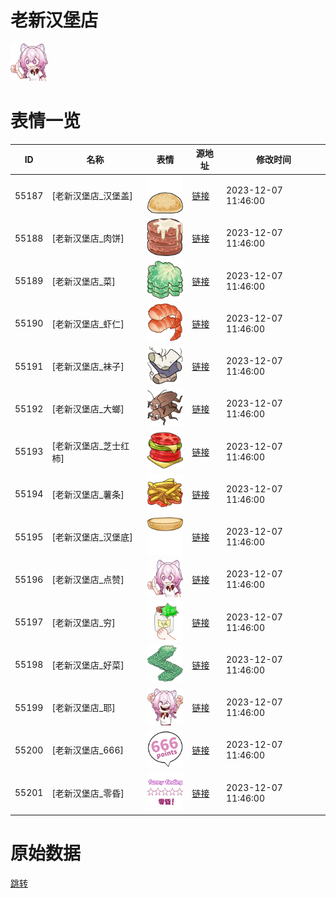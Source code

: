 # 老新汉堡店

<img src="./cover.png" height="60" alt="cover" />

# 表情一览

|ID|名称|表情|源地址|修改时间|
|----|----|----|----|----|
|55187|[老新汉堡店_汉堡盖]|<img src="./pic/055187_%5B老新汉堡店_汉堡盖%5D.png" height="60" alt="汉堡盖"/>|[链接](https://i0.hdslb.com/bfs/garb/5f6f5d8d663dc486e004c20dfcd447da50a34ca3.png)|2023-12-07 11:46:00|
|55188|[老新汉堡店_肉饼]|<img src="./pic/055188_%5B老新汉堡店_肉饼%5D.png" height="60" alt="肉饼"/>|[链接](https://i0.hdslb.com/bfs/garb/9fb7d5a81a5480e5f6f14c6ba9a6897eed3a16cc.png)|2023-12-07 11:46:00|
|55189|[老新汉堡店_菜]|<img src="./pic/055189_%5B老新汉堡店_菜%5D.png" height="60" alt="菜"/>|[链接](https://i0.hdslb.com/bfs/garb/65919927c3032a0794fd11824d1bde795dca47ec.png)|2023-12-07 11:46:00|
|55190|[老新汉堡店_虾仁]|<img src="./pic/055190_%5B老新汉堡店_虾仁%5D.png" height="60" alt="虾仁"/>|[链接](https://i0.hdslb.com/bfs/garb/dbe89d629816c6b88d76dd5578e86e030057c6a0.png)|2023-12-07 11:46:00|
|55191|[老新汉堡店_袜子]|<img src="./pic/055191_%5B老新汉堡店_袜子%5D.png" height="60" alt="袜子"/>|[链接](https://i0.hdslb.com/bfs/garb/772ef6ba8b323f30debc7b001e1900f59f226697.png)|2023-12-07 11:46:00|
|55192|[老新汉堡店_大螂]|<img src="./pic/055192_%5B老新汉堡店_大螂%5D.png" height="60" alt="大螂"/>|[链接](https://i0.hdslb.com/bfs/garb/2b1a7785efc426d40d8f906c4c0f8e5df8a65024.png)|2023-12-07 11:46:00|
|55193|[老新汉堡店_芝士红柿]|<img src="./pic/055193_%5B老新汉堡店_芝士红柿%5D.png" height="60" alt="芝士红柿"/>|[链接](https://i0.hdslb.com/bfs/garb/f455497a0eeb7584c199a61b954842f06246415b.png)|2023-12-07 11:46:00|
|55194|[老新汉堡店_薯条]|<img src="./pic/055194_%5B老新汉堡店_薯条%5D.png" height="60" alt="薯条"/>|[链接](https://i0.hdslb.com/bfs/garb/a0848dc2750ed6b3053d10846741b3f29b8cb244.png)|2023-12-07 11:46:00|
|55195|[老新汉堡店_汉堡底]|<img src="./pic/055195_%5B老新汉堡店_汉堡底%5D.png" height="60" alt="汉堡底"/>|[链接](https://i0.hdslb.com/bfs/garb/8eb693c76464528fd905d67e0044184721991582.png)|2023-12-07 11:46:00|
|55196|[老新汉堡店_点赞]|<img src="./pic/055196_%5B老新汉堡店_点赞%5D.png" height="60" alt="点赞"/>|[链接](https://i0.hdslb.com/bfs/garb/1e2da165d4f744aad51c58b9aedc2d88bfe3d200.png)|2023-12-07 11:46:00|
|55197|[老新汉堡店_穷]|<img src="./pic/055197_%5B老新汉堡店_穷%5D.png" height="60" alt="穷"/>|[链接](https://i0.hdslb.com/bfs/garb/3ccd8dcf6f8985db31a465e4a02b3f5af9e46a4f.png)|2023-12-07 11:46:00|
|55198|[老新汉堡店_好菜]|<img src="./pic/055198_%5B老新汉堡店_好菜%5D.png" height="60" alt="好菜"/>|[链接](https://i0.hdslb.com/bfs/garb/75c4cbfd0424781d318d47d9047d0468ac77fb1f.png)|2023-12-07 11:46:00|
|55199|[老新汉堡店_耶]|<img src="./pic/055199_%5B老新汉堡店_耶%5D.png" height="60" alt="耶"/>|[链接](https://i0.hdslb.com/bfs/garb/e56f50fa6377d00c2dda3e45530767006decc461.png)|2023-12-07 11:46:00|
|55200|[老新汉堡店_666]|<img src="./pic/055200_%5B老新汉堡店_666%5D.png" height="60" alt="666"/>|[链接](https://i0.hdslb.com/bfs/garb/83e899497c9117bbb5f92dbef83aa909d51adff4.png)|2023-12-07 11:46:00|
|55201|[老新汉堡店_零昏]|<img src="./pic/055201_%5B老新汉堡店_零昏%5D.png" height="60" alt="零昏"/>|[链接](https://i0.hdslb.com/bfs/garb/eaebaa1143164b64b57d655b07ff960d57b4a626.png)|2023-12-07 11:46:00|

# 原始数据

[跳转](./raw.json)

